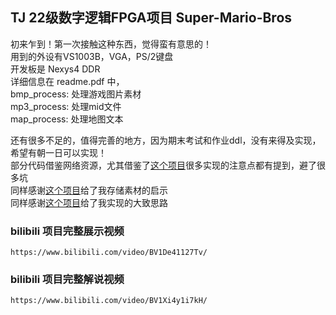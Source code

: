 ## TJ 22级数字逻辑FPGA项目 Super-Mario-Bros  
初来乍到！第一次接触这种东西，觉得蛮有意思的！  
用到的外设有VS1003B，VGA，PS/2键盘  
开发板是 Nexys4 DDR  
详细信息在 readme.pdf 中，  
bmp_process: 处理游戏图片素材  
mp3_process: 处理mid文件  
map_process: 处理地图文本

还有很多不足的，值得完善的地方，因为期末考试和作业ddl，没有来得及实现，希望有朝一日可以实现！  
部分代码借鉴网络资源，尤其借鉴了[这个项目](https://github.com/def-saizi-baka/Digital_Logic_FPGA_final_hw.git)很多实现的注意点都有提到，避了很多坑  
同样感谢[这个项目](https://github.com/letyrodri/fpga-super-mario.git)给了我存储素材的启示  
同样感谢[这个项目](https://github.com/Keytoyze/FPGA-SuperMario.git)给了我实现的大致思路

### bilibili 项目完整展示视频  
`https://www.bilibili.com/video/BV1De41127Tv/`  

### bilibili 项目完整解说视频
`https://www.bilibili.com/video/BV1Xi4y1i7kH/`
